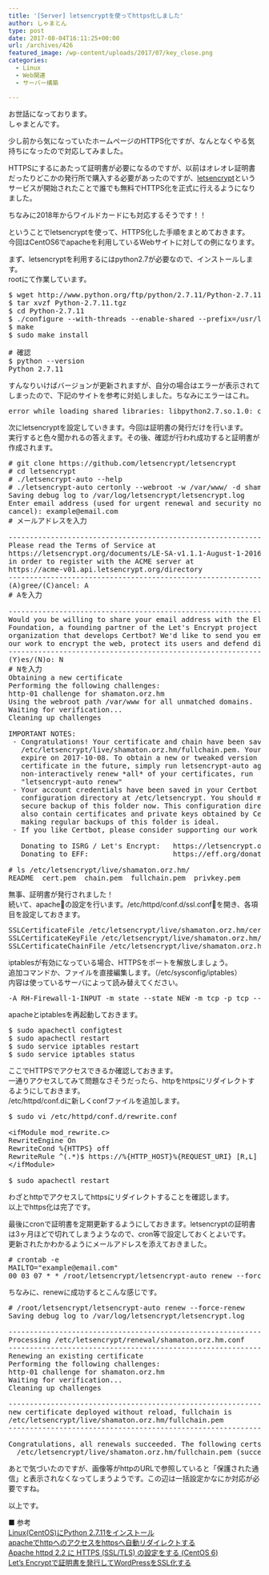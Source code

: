 ```yaml
---
title: '[Server] letsencryptを使ってhttps化しました'
author: しゃまとん
type: post
date: 2017-08-04T16:11:25+00:00
url: /archives/426
featured_image: /wp-content/uploads/2017/07/key_close.png
categories:
  - Linux
  - Web関連
  - サーバー構築

---
```

お世話になっております。  
しゃまとんです。

少し前から気になっていたホームページのHTTPS化ですが、なんとなくやる気持ちになったので対応してみました。

HTTPSにするにあたって証明書が必要になるのですが、以前はオレオレ証明書だったりどこかの発行所で購入する必要があったのですが、[letsencrypt][1]というサービスが開始されたことで誰でも無料でHTTPS化を正式に行えるようになりました。

ちなみに2018年からワイルドカードにも対応するそうです！！

ということでletsencryptを使って、HTTPS化した手順をまとめておきます。  
今回はCentOS6でapacheを利用しているWebサイトに対しての例になります。

まず、letsencryptを利用するにはpython2.7が必要なので、インストールします。  
rootにて作業しています。

<pre class="lang:sh decode:true">$ wget http://www.python.org/ftp/python/2.7.11/Python-2.7.11.tgz
$ tar xvzf Python-2.7.11.tgz
$ cd Python-2.7.11
$ ./configure --with-threads --enable-shared --prefix=/usr/local
$ make
$ sudo make install

# 確認
$ python --version
Python 2.7.11</pre>

すんなりいけばバージョンが更新されますが、自分の場合はエラーが表示されてしまったので、下記のサイトを参考に対処しました。ちなみにエラーはこれ。

<pre class="lang:default decode:true ">error while loading shared libraries: libpython2.7.so.1.0: cannot open shared object file: No such file or directory</pre>



次にletsencryptを設定していきます。今回は証明書の発行だけを行います。  
実行すると色々聞かれるの答えます。その後、確認が行われ成功すると証明書が作成されます。

<pre class="lang:default decode:true"># git clone https://github.com/letsencrypt/letsencrypt
# cd letsencrypt
# ./letsencrypt-auto --help
# ./letsencrypt-auto certonly --webroot -w /var/www/ -d shamaton.orz.hm
Saving debug log to /var/log/letsencrypt/letsencrypt.log
Enter email address (used for urgent renewal and security notices) (Enter 'c' to
cancel): example@email.com
# メールアドレスを入力

-------------------------------------------------------------------------------
Please read the Terms of Service at
https://letsencrypt.org/documents/LE-SA-v1.1.1-August-1-2016.pdf. You must agree
in order to register with the ACME server at
https://acme-v01.api.letsencrypt.org/directory
-------------------------------------------------------------------------------
(A)gree/(C)ancel: A
# Aを入力

-------------------------------------------------------------------------------
Would you be willing to share your email address with the Electronic Frontier
Foundation, a founding partner of the Let's Encrypt project and the non-profit
organization that develops Certbot? We'd like to send you email about EFF and
our work to encrypt the web, protect its users and defend digital rights.
-------------------------------------------------------------------------------
(Y)es/(N)o: N
# Nを入力
Obtaining a new certificate
Performing the following challenges:
http-01 challenge for shamaton.orz.hm
Using the webroot path /var/www for all unmatched domains.
Waiting for verification...
Cleaning up challenges

IMPORTANT NOTES:
 - Congratulations! Your certificate and chain have been saved at
   /etc/letsencrypt/live/shamaton.orz.hm/fullchain.pem. Your cert will
   expire on 2017-10-08. To obtain a new or tweaked version of this
   certificate in the future, simply run letsencrypt-auto again. To
   non-interactively renew *all* of your certificates, run
   "letsencrypt-auto renew"
 - Your account credentials have been saved in your Certbot
   configuration directory at /etc/letsencrypt. You should make a
   secure backup of this folder now. This configuration directory will
   also contain certificates and private keys obtained by Certbot so
   making regular backups of this folder is ideal.
 - If you like Certbot, please consider supporting our work by:

   Donating to ISRG / Let's Encrypt:   https://letsencrypt.org/donate
   Donating to EFF:                    https://eff.org/donate-le

# ls /etc/letsencrypt/live/shamaton.orz.hm/
README  cert.pem  chain.pem  fullchain.pem  privkey.pem</pre>

無事、証明書が発行されました！  
続いて、apacheの設定を行います。/etc/httpd/conf.d/ssl.confを開き、各項目を設定しておきます。

<pre class="lang:default decode:true" title="ssl.conf">SSLCertificateFile /etc/letsencrypt/live/shamaton.orz.hm/cert.pem
SSLCertificateKeyFile /etc/letsencrypt/live/shamaton.orz.hm/privkey.pem
SSLCertificateChainFile /etc/letsencrypt/live/shamaton.orz.hm/chain.pem</pre>

iptablesが有効になっている場合、HTTPSをポートを解放しましょう。  
追加コマンドか、ファイルを直接編集します。（/etc/sysconfig/iptables）  
内容は使っているサーバによって読み替えてください。

<pre class="lang:default decode:true">-A RH-Firewall-1-INPUT -m state --state NEW -m tcp -p tcp --dport 443 -j ACCEPT</pre>

apacheとiptablesを再起動しておきます。

<pre class="lang:sh decode:true">$ sudo apachectl configtest
$ sudo apachectl restart
$ sudo service iptables restart
$ sudo service iptables status</pre>

ここでHTTPSでアクセスできるか確認しておきます。  
一通りアクセスしてみて問題なさそうだったら、httpをhttpsにリダイレクトするようにしておきます。  
/etc/httpd/conf.dに新しくconfファイルを追加します。

<pre class="lang:sh decode:true">$ sudo vi /etc/httpd/conf.d/rewrite.conf

&lt;ifModule mod_rewrite.c&gt;
RewriteEngine On
RewriteCond %{HTTPS} off
RewriteRule ^(.*)$ https://%{HTTP_HOST}%{REQUEST_URI} [R,L]
&lt;/ifModule&gt;

$ sudo apachectl restart</pre>

わざとhttpでアクセスしてhttpsにリダイレクトすることを確認します。  
以上でhttps化は完了です。

最後にcronで証明書を定期更新するようにしておきます。letsencryptの証明書は3ヶ月ほどで切れてしまうようなので、cron等で設定しておくとよいです。  
更新されたかわかるようにメールアドレスを添えておきました。

<pre class="lang:default decode:true"># crontab -e
MAILTO="example@email.com"
00 03 07 * * /root/letsencrypt/letsencrypt-auto renew --force-renew</pre>

ちなみに、renewに成功するとこんな感じです。

<pre class="lang:default decode:true"># /root/letsencrypt/letsencrypt-auto renew --force-renew
Saving debug log to /var/log/letsencrypt/letsencrypt.log

-------------------------------------------------------------------------------
Processing /etc/letsencrypt/renewal/shamaton.orz.hm.conf
-------------------------------------------------------------------------------
Renewing an existing certificate
Performing the following challenges:
http-01 challenge for shamaton.orz.hm
Waiting for verification...
Cleaning up challenges

-------------------------------------------------------------------------------
new certificate deployed without reload, fullchain is
/etc/letsencrypt/live/shamaton.orz.hm/fullchain.pem
-------------------------------------------------------------------------------

Congratulations, all renewals succeeded. The following certs have been renewed:
  /etc/letsencrypt/live/shamaton.orz.hm/fullchain.pem (success)</pre>

あとで気づいたのですが、画像等がhttpのURLで参照していると「保護された通信」と表示されなくなってしまうようです。この辺は一括設定かなにか対応が必要ですね。

以上です。

■ 参考  
<a href="http://inatim.com/centos-python2-7-11/" target="_blank" rel="noopener">Linux(CentOS)にPython 2.7.11をインストール</a>  
<a href="http://qiita.com/sue71/items/100004b704b9ff129b09" target="_blank" rel="noopener">apacheでhttpへのアクセスをhttpsへ自動リダイレクトする</a>  
<a href="https://weblabo.oscasierra.net/apache-httpd22-ssl-centos6/" target="_blank" rel="noopener">Apache httpd 2.2 に HTTPS (SSL/TLS) の設定をする (CentOS 6)</a>  
<a href="https://14code.com/blog/20160209_1143" target="_blank" rel="noopener">Let’s Encryptで証明書を発行してWordPressをSSL化する</a>

 [1]: https://letsencrypt.jp/